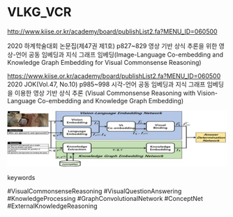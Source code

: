 # VLKG_VCR
http://www.kiise.or.kr/academy/board/publishList2.fa?MENU_ID=060500

2020 하계학술대회 논문집(제47권 제1호) p827~829
영상 기반 상식 추론을 위한 영상-언어 공동 임베딩과 지식 그래프 임베딩(Image-Language Co-embedding and Knowledge Graph Embedding for Visual Commonsense Reasoning)

https://www.kiise.or.kr/academy/board/publishList2.fa?MENU_ID=060500
2020 JOK(Vol.47, No.10) p985~998
시각-언어 공동 임베딩과 지식 그래프 임베딩을 이용한 영상 기반 상식 추론 (Visual Commonsense Reasoning with Vision-Language Co-embedding and Knowledge Graph Embedding)

![architecture](/Architecture/architecture.jpg)

keywords

#VisualCommonsenseReasoning #VisualQuestionAnswering #KnowledgeProcessing #GraphConvolutionalNetwork #ConceptNet #ExternalKnowledgeReasoning
